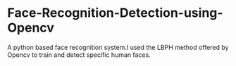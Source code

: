 # Face-Recognition-Detection-using-Opencv
A python based face recognition system.I used the LBPH method offered by Opencv to train and detect specific human faces.
